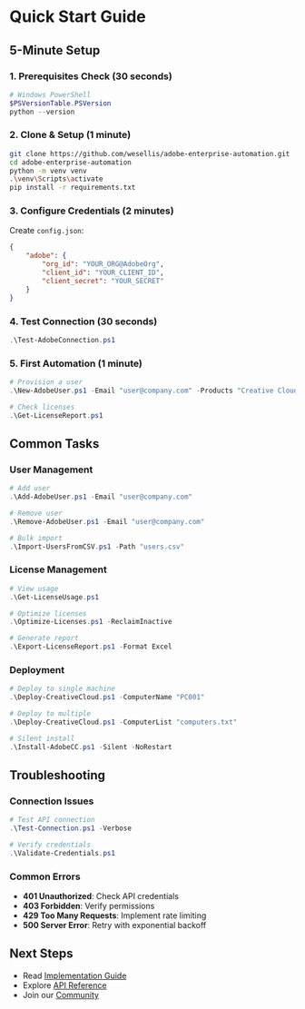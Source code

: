 # Quick Start Guide

## 5-Minute Setup

### 1. Prerequisites Check (30 seconds)
```powershell
# Windows PowerShell
$PSVersionTable.PSVersion
python --version
```

### 2. Clone & Setup (1 minute)
```bash
git clone https://github.com/wesellis/adobe-enterprise-automation.git
cd adobe-enterprise-automation
python -m venv venv
.\venv\Scripts\activate
pip install -r requirements.txt
```

### 3. Configure Credentials (2 minutes)
Create `config.json`:
```json
{
    "adobe": {
        "org_id": "YOUR_ORG@AdobeOrg",
        "client_id": "YOUR_CLIENT_ID",
        "client_secret": "YOUR_SECRET"
    }
}
```

### 4. Test Connection (30 seconds)
```powershell
.\Test-AdobeConnection.ps1
```

### 5. First Automation (1 minute)
```powershell
# Provision a user
.\New-AdobeUser.ps1 -Email "user@company.com" -Products "Creative Cloud"

# Check licenses
.\Get-LicenseReport.ps1
```

## Common Tasks

### User Management
```powershell
# Add user
.\Add-AdobeUser.ps1 -Email "user@company.com"

# Remove user
.\Remove-AdobeUser.ps1 -Email "user@company.com"

# Bulk import
.\Import-UsersFromCSV.ps1 -Path "users.csv"
```

### License Management
```powershell
# View usage
.\Get-LicenseUsage.ps1

# Optimize licenses
.\Optimize-Licenses.ps1 -ReclaimInactive

# Generate report
.\Export-LicenseReport.ps1 -Format Excel
```

### Deployment
```powershell
# Deploy to single machine
.\Deploy-CreativeCloud.ps1 -ComputerName "PC001"

# Deploy to multiple
.\Deploy-CreativeCloud.ps1 -ComputerList "computers.txt"

# Silent install
.\Install-AdobeCC.ps1 -Silent -NoRestart
```

## Troubleshooting

### Connection Issues
```powershell
# Test API connection
.\Test-Connection.ps1 -Verbose

# Verify credentials
.\Validate-Credentials.ps1
```

### Common Errors
- **401 Unauthorized**: Check API credentials
- **403 Forbidden**: Verify permissions
- **429 Too Many Requests**: Implement rate limiting
- **500 Server Error**: Retry with exponential backoff

## Next Steps
- Read [Implementation Guide](IMPLEMENTATION_GUIDE.md)
- Explore [API Reference](API_REFERENCE.md)
- Join our [Community](https://github.com/wesellis/adobe-enterprise-automation/discussions)